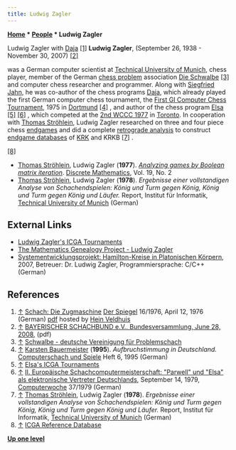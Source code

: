 ```yaml
---
title: Ludwig Zagler
---
```

**[Home](Home "Home") \* [People](People "People") \* Ludwig Zagler**



 [](http://www.schaakcomputers.nl/hein_veldhuis/database/files/04-1976,%20Der%20Spiegel,%20Die%20Zugmachine.pdf) Ludwig Zagler with [Daja](Daja "Daja") <a id="cite-note-1" href="#cite-ref-1">[1]</a> 
**Ludwig Zagler**, (September 26, 1938 - November 30, 2007) <a id="cite-note-2" href="#cite-ref-2">[2]</a>  

was a German computer scientist at [Technical University of Munich](Technical_University_of_Munich "Technical University of Munich"), chess player, member of the German [chess problem](Chess_Problems,_Compositions_and_Studies "Chess Problems, Compositions and Studies") association [Die Schwalbe](https://en.wikipedia.org/wiki/Die_Schwalbe) <a id="cite-note-3" href="#cite-ref-3">[3]</a> and computer chess researcher and programmer. Along with [Siegfried Jahn](index.php?title=Siegfried_Jahn&action=edit&redlink=1 "Siegfried Jahn (page does not exist)"), he was co-author of the chess programs [Daja](Daja "Daja"), which already played the first German computer chess tournament, the [First GI Computer Chess Tournament](First_GI_Computer_Chess_Tournament "First GI Computer Chess Tournament"), 1975 in [Dortmund](https://en.wikipedia.org/wiki/Dortmund) <a id="cite-note-4" href="#cite-ref-4">[4]</a> , and author of the chess program [Elsa](Elsa "Elsa") <a id="cite-note-5" href="#cite-ref-5">[5]</a> <a id="cite-note-6" href="#cite-ref-6">[6]</a> , which competed at the [2nd WCCC 1977](WCCC_1977 "WCCC 1977") in [Toronto](https://en.wikipedia.org/wiki/Toronto). In cooperation with [Thomas Ströhlein](Thomas_Str%C3%B6hlein "Thomas Ströhlein"), Ludwig Zagler researched on three and four piece chess [endgames](Endgame "Endgame") and did a complete [retrograde analysis](Retrograde_Analysis "Retrograde Analysis") to construct [endgame databases](Endgame_Tablebases "Endgame Tablebases") of [KRK](KRK "KRK") and KRKB <a id="cite-note-7" href="#cite-ref-7">[7]</a> . 






<a id="cite-note-8" href="#cite-ref-8">[8]</a>



* [Thomas Ströhlein](Thomas_Str%C3%B6hlein "Thomas Ströhlein"), Ludwig Zagler (**1977**). *[Analyzing games by Boolean matrix iteration](http://www.sciencedirect.com/science/article/pii/0012365X77900334)*. [Discrete Mathematics](https://en.wikipedia.org/wiki/Discrete_Mathematics_%28journal%29), Vol. 19, No. 2
* [Thomas Ströhlein](Thomas_Str%C3%B6hlein "Thomas Ströhlein"), Ludwig Zagler (**1978**). *Ergebnisse einer vollstandigen Analyse von Schachendspielen: König und Turm gegen König, König und Turm gegen König und Läufer.* Report, Institut für Informatik, [Technical University of Munich](Technical_University_of_Munich "Technical University of Munich") (German)


## External Links


* [Ludwig Zagler's ICGA Tournaments](https://www.game-ai-forum.org/icga-tournaments/person.php?id=497)
* [The Mathematics Genealogy Project - Ludwig Zagler](http://genealogy.math.ndsu.nodak.edu/id.php?id=48414)
* [Systementwicklungsprojekt: Hamilton-Kreise in Platonischen Körpern](http://www14.informatik.tu-muenchen.de/sep/hamilton-platon.html), 2007, Betreuer: Dr. Ludwig Zagler, Programmiersprache: C/C++ (German)


## References


1. <a id="cite-ref-1" href="#cite-note-1">↑</a> [Schach: Die Zugmaschine](http://www.spiegel.de/spiegel/print/d-41238169.html) [Der Spiegel](https://en.wikipedia.org/wiki/Der_Spiegel) 16/1976, April 12, 1976 (German) [pdf](http://www.schaakcomputers.nl/hein_veldhuis/database/files/04-1976,%20Der%20Spiegel,%20Die%20Zugmachine.pdf) hosted by [Hein Veldhuis](Hein_Veldhuis "Hein Veldhuis")
2. <a id="cite-ref-2" href="#cite-note-2">↑</a> [BAYERISCHER SCHACHBUND e.V., Bundesversammlung, June 28, 2008,](http://www.schachbund-bayern.de/fileadmin/docs/protokolle/BUV08.pdf) (pdf)
3. <a id="cite-ref-3" href="#cite-note-3">↑</a> [Schwalbe - deutsche Vereinigung für Problemschach](http://www.dieschwalbe.de/schwalbe234.htm)
4. <a id="cite-ref-4" href="#cite-note-4">↑</a> [Karsten Bauermeister](Karsten_Bauermeister "Karsten Bauermeister") (**1995**). *Aufbruchstimmung in Deutschland.* [Computerschach und Spiele](Computerschach_und_Spiele "Computerschach und Spiele") Heft 6, 1995 (German)
5. <a id="cite-ref-5" href="#cite-note-5">↑</a> [Elsa's ICGA Tournaments](https://www.game-ai-forum.org/icga-tournaments/program.php?id=433)
6. <a id="cite-ref-6" href="#cite-note-6">↑</a> [II. Europäische Schachcomputermeisterschaft: "Parwell" und "Elsa" als elektronische Vertreter Deutschlands](https://www.computerwoche.de/a/ii-europaeische-schachcomputermeisterschaft-parwell-und-elsa-als-elektronische-vertreter-deutschlands,1193707), September 14, 1979, [Computerwoche](Computerworld#Woche "Computerworld") 37/1979 (German)
7. <a id="cite-ref-7" href="#cite-note-7">↑</a> [Thomas Ströhlein](Thomas_Str%C3%B6hlein "Thomas Ströhlein"), Ludwig Zagler (**1978**). *Ergebnisse einer vollstandigen Analyse von Schachendspielen: König und Turm gegen König, König und Turm gegen König und Läufer.* Report, Institut für Informatik, [Technical University of Munich](Technical_University_of_Munich "Technical University of Munich") (German)
8. <a id="cite-ref-8" href="#cite-note-8">↑</a> [ICGA Reference Database](ICGA_Journal#RefDB "ICGA Journal")

**[Up one level](People "People")**







 
